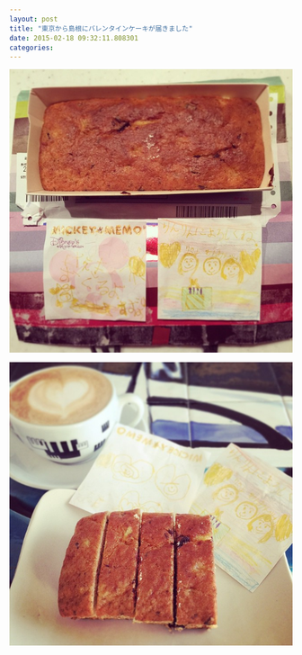 ```yaml
---
layout: post
title: "東京から島根にバレンタインケーキが届きました"
date: 2015-02-18 09:32:11.808301
categories: 
---
```


![リサとスズからきたケーキ](/assets/images/201502/10946370_763196023756596_742063360_n.jpg)

![](/assets/images/201502/10990600_715674628551014_441838644_n.jpg)
